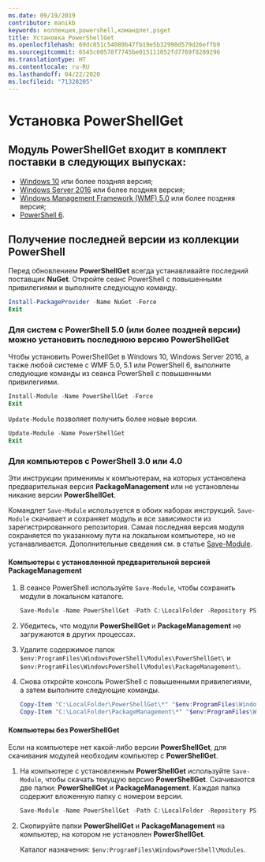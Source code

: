 ```yaml
---
ms.date: 09/19/2019
contributor: manikb
keywords: коллекция,powershell,командлет,psget
title: Установка PowerShellGet
ms.openlocfilehash: 69dc851c54089b47fb19e5b32990d579d26effb9
ms.sourcegitcommit: 6545c60578f7745be015111052fd7769f8289296
ms.translationtype: HT
ms.contentlocale: ru-RU
ms.lasthandoff: 04/22/2020
ms.locfileid: "71328205"
---
```

# <a name="installing-powershellget"></a>Установка PowerShellGet

## <a name="powershellget-is-an-in-box-module-in-the-following-releases"></a>Модуль PowerShellGet входит в комплект поставки в следующих выпусках:

- [Windows 10](https://www.microsoft.com/windows) или более поздняя версия;
- [Windows Server 2016](/windows-server/windows-server) или более поздняя версия;
- [Windows Management Framework (WMF) 5.0](https://www.microsoft.com/download/details.aspx?id=50395) или более поздняя версия;
- [PowerShell 6](https://github.com/PowerShell/PowerShell/releases).

## <a name="get-the-latest-version-from-powershell-gallery"></a>Получение последней версии из коллекции PowerShell

Перед обновлением **PowerShellGet** всегда устанавливайте последний поставщик **NuGet**. Откройте сеанс PowerShell с повышенными привилегиями и выполните следующую команду.

```powershell
Install-PackageProvider -Name NuGet -Force
Exit
```

### <a name="for-systems-with-powershell-50-or-newer-you-can-install-the-latest-powershellget"></a>Для систем с PowerShell 5.0 (или более поздней версии) можно установить последнюю версию PowerShellGet

Чтобы установить PowerShellGet в Windows 10, Windows Server 2016, а также любой системе с WMF 5.0, 5.1 или PowerShell 6, выполните следующие команды из сеанса PowerShell с повышенными привилегиями.

```powershell
Install-Module -Name PowerShellGet -Force
Exit
```

`Update-Module` позволяет получить более новые версии.

```powershell
Update-Module -Name PowerShellGet
Exit
```

### <a name="for-computers-running-powershell-30-or-powershell-40"></a>Для компьютеров с PowerShell 3.0 или 4.0

Эти инструкции применимы к компьютерам, на которых установлена предварительная версия **PackageManagement** или не установлены никакие версии **PowerShellGet**.

Командлет `Save-Module` используется в обоих наборах инструкций. `Save-Module` скачивает и сохраняет модуль и все зависимости из зарегистрированного репозитория. Самая последняя версия модуля сохраняется по указанному пути на локальном компьютере, но не устанавливается. Дополнительные сведения см. в статье [Save-Module](/powershell/module/PowershellGet/Save-Module).

#### <a name="computers-with-the-packagemanagement-preview-installed"></a>Компьютеры с установленной предварительной версией PackageManagement

1. В сеансе PowerShell используйте `Save-Module`, чтобы сохранить модули в локальном каталоге.

   ```powershell
   Save-Module -Name PowerShellGet -Path C:\LocalFolder -Repository PSGallery
   ```

1. Убедитесь, что модули **PowerShellGet** и **PackageManagement** не загружаются в других процессах.
1. Удалите содержимое папок `$env:ProgramFiles\WindowsPowerShell\Modules\PowerShellGet\` и `$env:ProgramFiles\WindowsPowerShell\Modules\PackageManagement\`.
1. Снова откройте консоль PowerShell с повышенными привилегиями, а затем выполните следующие команды.

   ```powershell
   Copy-Item "C:\LocalFolder\PowerShellGet\*" "$env:ProgramFiles\WindowsPowerShell\Modules\PowerShellGet\" -Recurse -Force
   Copy-Item "C:\LocalFolder\PackageManagement\*" "$env:ProgramFiles\WindowsPowerShell\Modules\PackageManagement\" -Recurse -Force
   ```

#### <a name="computers-without-powershellget"></a>Компьютеры без PowerShellGet

Если на компьютере нет какой-либо версии **PowerShellGet**, для скачивания модулей необходим компьютер с **PowerShellGet**.

1. На компьютере с установленным **PowerShellGet** используйте `Save-Module`, чтобы скачать текущую версию **PowerShellGet**. Скачиваются две папки: **PowerShellGet** и **PackageManagement**. Каждая папка содержит вложенную папку с номером версии.

   ```powershell
   Save-Module -Name PowerShellGet -Path C:\LocalFolder -Repository PSGallery
   ```

1. Скопируйте папки **PowerShellGet** и **PackageManagement** на компьютер, на котором не установлен **PowerShellGet**.

   Каталог назначения: `$env:ProgramFiles\WindowsPowerShell\Modules`.
